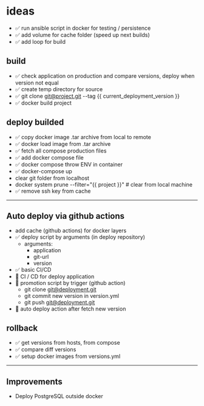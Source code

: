 # ideas
- ✅ run ansible script in docker for testing / persistence
- ✅ add volume for cache folder (speed up next builds)
- ✅ add loop for build

## build
- ✅ check application on production and compare versions, deploy when version not equal
- ✅ create temp directory for source
- ✅ git clone git@project.git --tag {{ current_deployment_version }}
- ✅ docker build project

## deploy builded
- ✅ copy docker image .tar archive from local to remote
- ✅ docker load image from .tar archive
- ✅ fetch all compose production files
- ✅ add docker compose file
- ✅ docker compose throw ENV in container
- ✅ docker-compose up
- clear git folder from localhost
- docker system prune --filter="{{ project }}" # clear from local machine
- ✅ remove ssh key from cache

---
## Auto deploy via github actions
- add cache (github actions) for docker layers
- ✅ deploy script by arguments (in deploy repository)
  - arguments:
    - application
    - git-url
    - version
- ✅ basic CI/CD
- 🤗 CI / CD for deploy application
- 🤗 promotion script by trigger (github action)
  - git clone git@deployment.git
  - git commit new version in version.yml
  - git push git@deployment.git
- 🤗 auto deploy action after fetch new version

## rollback
- ✅ get versions from hosts, from compose
- ✅ compare diff versions
- ✅ setup docker images from versions.yml

---
## Improvements
- Deploy PostgreSQL outside docker